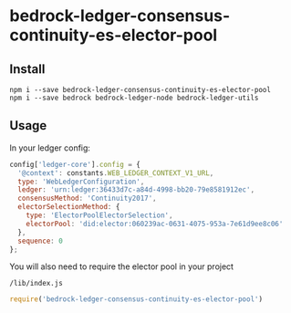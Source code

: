 # bedrock-ledger-consensus-continuity-es-elector-pool

## Install

```
npm i --save bedrock-ledger-consensus-continuity-es-elector-pool
npm i --save bedrock bedrock-ledger-node bedrock-ledger-utils
```

## Usage

In your ledger config:

```js
config['ledger-core'].config = { 
  '@context': constants.WEB_LEDGER_CONTEXT_V1_URL,
  type: 'WebLedgerConfiguration',
  ledger: 'urn:ledger:36433d7c-a84d-4998-bb20-79e8581912ec',
  consensusMethod: 'Continuity2017',
  electorSelectionMethod: {
    type: 'ElectorPoolElectorSelection',
    electorPool: 'did:elector:060239ac-0631-4075-953a-7e61d9ee8c06'
  },  
  sequence: 0
};
```

You will also need to require the elector pool in your project

`/lib/index.js`
```js
require('bedrock-ledger-consensus-continuity-es-elector-pool')
```
